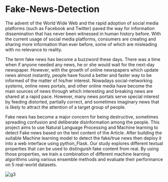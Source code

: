 # Fake-News-Detection

The advent of the World Wide Web and the rapid adoption of social media platforms
(such as Facebook and Twitter) paved the way for information dissemination that has
never been witnessed in human history before. With the current usage of social media
platforms, consumers are creating and sharing more information than ever before, some
of which are misleading with no relevance to reality.

The term fake news has become a buzzword these days. There was a time when if anyone
needed any news, he or she would wait for the next-day newspaper. However, with the
growth of online newspapers which update news almost instantly, people have found a
better and faster way to be informed of the matter of his/her interest. Nowadays
social-networking systems, online news portals, and other online media have become the
main sources of news through which interesting and breaking news are shared at a rapid
pace. However, many news portals serve special interest by feeding distorted, partially
correct, and sometimes imaginary news that is likely to attract the attention of a target
group of people. 

Fake news has become a major concern for being destructive,
sometimes spreading confusion and deliberate disinformation among the people.
This project aims to use Natural Language Processing and Machine learning to detect
Fake news based on the text content of the Article. After building the suitable Machine
learning model to detect the fake/true news then deploy it into a web interface using
python_Flask. Our study explores different textual properties that can be used to
distinguish fake content from real. By using those properties, we train a combination of
different machine learning algorithms using various ensemble methods and evaluate their
performance on 5 real-world datasets.


![g3](https://user-images.githubusercontent.com/55951556/228394514-65c54304-17c7-4bb9-bbed-dcf6d48dbeec.png)
